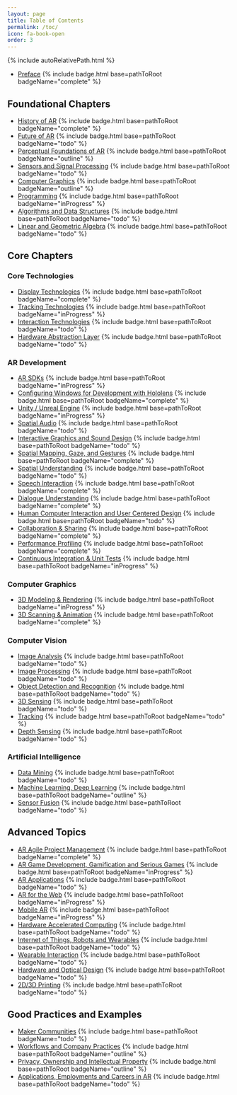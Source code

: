 ```yaml
---
layout: page
title: Table of Contents
permalink: /toc/
icon: fa-book-open
order: 3
---
```


{% include autoRelativePath.html %}

- [Preface](/chapter/preface/) {% include badge.html base=pathToRoot badgeName="complete" %}

## Foundational Chapters

- [History of AR](/chapter/historyar/) {% include badge.html base=pathToRoot badgeName="complete" %}
- [Future of AR](/chapter/futurear/) {% include badge.html base=pathToRoot badgeName="todo" %}
- [Perceptual Foundations of AR](/chapter/perceptionar/) {% include badge.html base=pathToRoot badgeName="outline" %}
- [Sensors and Signal Processing](/chapter/sensors/) {% include badge.html base=pathToRoot badgeName="todo" %}
- [Computer Graphics](/chapter/cg/) {% include badge.html base=pathToRoot badgeName="outline" %}
- [Programming](/chapter/prog/) {% include badge.html base=pathToRoot badgeName="inProgress" %}
- [Algorithms and Data Structures](/chapter/ads/) {% include badge.html base=pathToRoot badgeName="todo" %}
- [Linear and Geometric Algebra](/chapter/math/) {% include badge.html base=pathToRoot badgeName="todo" %}

## Core Chapters

### Core Technologies
- [Display Technologies](/chapter/displaytech/) {% include badge.html base=pathToRoot badgeName="complete" %}
- [Tracking Technologies](/chapter/tracking/) {% include badge.html base=pathToRoot badgeName="inProgress" %}
- [Interaction Technologies](/chapter/interaction/) {% include badge.html base=pathToRoot badgeName="todo" %}
- [Hardware Abstraction Layer](/chapter/hal/) {% include badge.html base=pathToRoot badgeName="todo" %}

### AR Development

- [AR SDKs](/chapter/arsdk/) {% include badge.html base=pathToRoot badgeName="inProgress" %}
- [Configuring Windows for Development with Hololens](/chapter/holotoolkit/) {% include badge.html base=pathToRoot badgeName="complete" %}
- [Unity / Unreal Engine](/chapter/engines/) {% include badge.html base=pathToRoot badgeName="inProgress" %}
- [Spatial Audio](/chapter/spatialaudio/) {% include badge.html base=pathToRoot badgeName="todo" %}
- [Interactive Graphics and Sound Design](/chapter/intdesign/) {% include badge.html base=pathToRoot badgeName="todo" %}
- [Spatial Mapping, Gaze, and Gestures](/chapter/spatialMapping/) {% include badge.html base=pathToRoot badgeName="complete" %}
- [Spatial Understanding](/chapter/spatialUnderstanding/) {% include badge.html base=pathToRoot badgeName="todo" %}
- [Speech Interaction](/chapter/speech/) {% include badge.html base=pathToRoot badgeName="complete" %}
- [Dialogue Understanding](/chapter/dialogue-understanding/) {% include badge.html base=pathToRoot badgeName="complete" %}
- [Human Computer Interaction and User Centered Design](/chapter/hci/) {% include badge.html base=pathToRoot badgeName="todo" %}
- [Collaboration & Sharing](/chapter/sharing/) {% include badge.html base=pathToRoot badgeName="complete" %}
- [Performance Profiling](/chapter/performance/) {% include badge.html base=pathToRoot badgeName="complete" %}
- [Continuous Integration & Unit Tests](/chapter/ci_unity/) {% include badge.html base=pathToRoot badgeName="inProgress" %}

### Computer Graphics
- [3D Modeling & Rendering](/chapter/modeling/) {% include badge.html base=pathToRoot badgeName="inProgress" %}
- [3D Scanning & Animation](/chapter/3dscanning-animation/) {% include badge.html base=pathToRoot badgeName="complete" %}

### Computer Vision

- [Image Analysis](/chapter/imageanalysis/) {% include badge.html base=pathToRoot badgeName="todo" %}
- [Image Processing](/chapter/imageproc/) {% include badge.html base=pathToRoot badgeName="todo" %}
- [Object Detection and Recognition](/chapter/odr/) {% include badge.html base=pathToRoot badgeName="todo" %}
- [3D Sensing](/chapter/3Dsensing/) {% include badge.html base=pathToRoot badgeName="todo" %}
- [Tracking](/chapter/otracking/) {% include badge.html base=pathToRoot badgeName="todo" %}
- [Depth Sensing](/chapter/depthsensing/) {% include badge.html base=pathToRoot badgeName="todo" %}

### Artificial Intelligence

- [Data Mining](/chapter/dm/) {% include badge.html base=pathToRoot badgeName="todo" %}
- [Machine Learning, Deep Learning](/chapter/ml/) {% include badge.html base=pathToRoot badgeName="outline" %}
- [Sensor Fusion](/chapter/sf/) {% include badge.html base=pathToRoot badgeName="todo" %}

## Advanced Topics

- [AR Agile Project Management](/chapter/apm/) {% include badge.html base=pathToRoot badgeName="complete" %}
- [AR Game Development, Gamification and Serious Games](/chapter/game/) {% include badge.html base=pathToRoot badgeName="inProgress" %}
- [AR Applications](/chapter/apps/) {% include badge.html base=pathToRoot badgeName="todo" %}
- [AR for the Web](/chapter/web/) {% include badge.html base=pathToRoot badgeName="inProgress" %}
- [Mobile AR](/chapter/mobile/) {% include badge.html base=pathToRoot badgeName="inProgress" %}
- [Hardware Accelerated Computing](/chapter/hac/) {% include badge.html base=pathToRoot badgeName="todo" %}
- [Internet of Things, Robots and Wearables](/chapter/iot/) {% include badge.html base=pathToRoot badgeName="todo" %}
- [Wearable Interaction](/chapter/wearableInteraction/) {% include badge.html base=pathToRoot badgeName="todo" %}
- [Hardware and Optical Design](/chapter/hardware/) {% include badge.html base=pathToRoot badgeName="todo" %}
- [2D/3D Printing](/chapter/printing/) {% include badge.html base=pathToRoot badgeName="todo" %}

## Good Practices and Examples

- [Maker Communities](/chapter/maker/) {% include badge.html base=pathToRoot badgeName="todo" %}
- [Workflows and Company Practices](/chapter/workflows/) {% include badge.html base=pathToRoot badgeName="outline" %}
- [Privacy, Ownership and Intellectual Property](/chapter/privacy/) {% include badge.html base=pathToRoot badgeName="outline" %}
- [Applications, Employments and Careers in AR](/chapter/careers/) {% include badge.html base=pathToRoot badgeName="todo" %}


<!--
<div class="trigger">
<ul class="post-list">
  {% for my_page in site.pages %}
    {% if my_page.title %}
      {% if my_page.categories == 'chapter' %}
      <li>
      <a class="page-link" href="{{ my_page.url | prepend: site.baseurl }}">{{ my_page.title }}</a>
      </li>
      {% endif %}
    {% endif %}
  {% endfor %}
</ul>
</div>
-->
